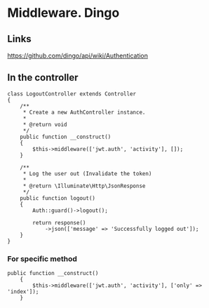 # Middleware. Dingo
## Links
https://github.com/dingo/api/wiki/Authentication

## In the controller
````
class LogoutController extends Controller
{
    /**
     * Create a new AuthController instance.
     *
     * @return void
     */
    public function __construct()
    {
        $this->middleware(['jwt.auth', 'activity'], []);
    }

    /**
     * Log the user out (Invalidate the token)
     *
     * @return \Illuminate\Http\JsonResponse
     */
    public function logout()
    {
        Auth::guard()->logout();

        return response()
            ->json(['message' => 'Successfully logged out']);
    }
}
````
### For specific method
````
public function __construct()
    {
        $this->middleware(['jwt.auth', 'activity'], ['only' => 'index']);
    }
````
